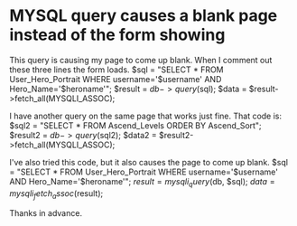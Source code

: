 
# MYSQL query causes a blank page instead of the form showing

This query is causing my page to come up blank.  When I comment out these three lines the form loads.
$sql = "SELECT * FROM User_Hero_Portrait WHERE username='$username' AND 
Hero_Name='$heroname'";
$result = $db->query($sql);
$data = $result->fetch_all(MYSQLI_ASSOC);  

I have another query on the same page that works just fine.  That code is:
$sql2 = "SELECT * FROM Ascend_Levels ORDER BY Ascend_Sort";
$result2 = $db->query($sql2);
$data2 = $result2->fetch_all(MYSQLI_ASSOC);

I've also tried this code, but it also causes the page to come up blank.
$sql = "SELECT * FROM User_Hero_Portrait WHERE username='$username' AND 
Hero_Name='$heroname'";
$result = mysqli_query($db, $sql);
$data = mysqli_fetch_assoc($result);

Thanks in advance.

        